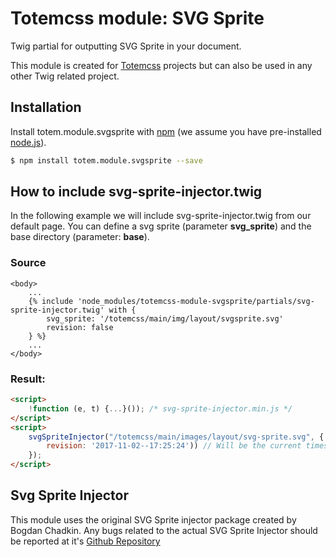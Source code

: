 # Totemcss module: SVG Sprite
Twig partial for outputting SVG Sprite in your document.

This module is created for [Totemcss](https://www.github.com/toolbarthomas/totemcss) projects but can also be used in any other Twig related project.

## Installation

Install totem.module.svgsprite with [npm](https://www.npmjs.com/) (we assume you have pre-installed [node.js](https://nodejs.org/)).

```bash
$ npm install totem.module.svgsprite --save
```

## How to include svg-sprite-injector.twig
In the following example we will include svg-sprite-injector.twig from our default page.
You can define a svg sprite (parameter **svg_sprite**) and the base directory (parameter: **base**).

### Source

```twig
<body>
    ...
    {% include 'node_modules/totemcss-module-svgsprite/partials/svg-sprite-injector.twig' with {
        svg_sprite: '/totemcss/main/img/layout/svgsprite.svg'
        revision: false
    } %}
    ...
</body>
```


### Result:

```html
<script>
    !function (e, t) {...}()); /* svg-sprite-injector.min.js */
</script>
<script>
    svgSpriteInjector("/totemcss/main/images/layout/svg-sprite.svg", {
        revision: '2017-11-02--17:25:24')) // Will be the current timestamp
    });
</script>

```

## Svg Sprite Injector
This module uses the original SVG Sprite injector package created by Bogdan Chadkin.
Any bugs related to the actual SVG Sprite Injector should be reported at it's [Github Repository](https://github.com/TrySound/svg-sprite-injector/issues)
